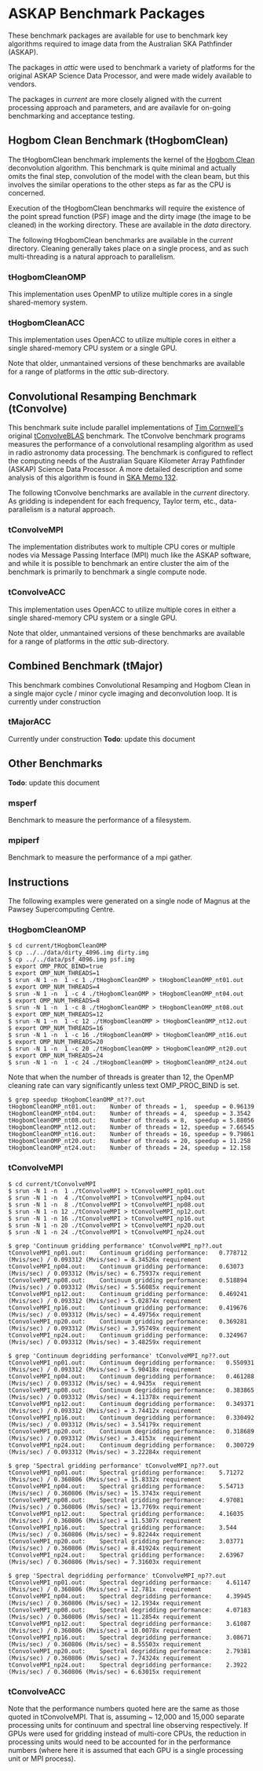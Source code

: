 ASKAP Benchmark Packages
========================

These benchmark packages are available for use to benchmark key algorithms
required to image data from the Australian SKA Pathfinder (ASKAP).

The packages in _attic_ were used to benchmark a variety of platforms for the
original ASKAP Science Data Processor, and were made widely available to
vendors.

The packages in _current_ are more closely aligned with the current processing
approach and parameters, and are availavle for on-going benchmarking and
acceptance testing.

Hogbom Clean Benchmark (tHogbomClean)
-------------------------------------
The tHogbomClean benchmark implements the kernel of the
[Hogbom Clean](http://cdsads.u-strasbg.fr/abs/1974A%26AS...15..417H)
deconvolution algorithm. This benchmark is quite minimal and actually omits the
final step, convolution of the model with the clean beam, but this involves the
similar operations to the other steps as far as the CPU is concerned.

Execution of the tHogbomClean benchmarks will require the existence of the
point spread function (PSF) image and the dirty image (the image to be cleaned)
in the working directory. These are available in the _data_ directory.

The following tHogbomClean benchmarks are available in the _current_ directory.
Cleaning generally takes place on a single process, and as such multi-threading
is a natural approach to parallelism.

### tHogbomCleanOMP
This implementation uses OpenMP to utilize multiple cores in a single
shared-memory system.

### tHogbomCleanACC
This implementation uses OpenACC to utilize multiple cores in either a single
shared-memory CPU system or a single GPU.

Note that older, unmantained versions of these benchmarks are available for a
range of platforms in the _attic_ sub-directory.

Convolutional Resamping Benchmark (tConvolve)
---------------------------------------------
This benchmark suite include parallel implementations of
[Tim Cornwell's](http://www.atnf.csiro.au/people/tim.cornwell/) original
[tConvolveBLAS](http://wfit.googlecode.com/svn-history/r1088/wfit/doc/code/tConvolveBLAS.cc)
benchmark. The tConvolve benchmark programs measures the performance of a
convolutional resampling algorithm as used in radio astronomy data processing.
The benchmark is configured to reflect the computing needs of the Australian
Square Kilometer Array Pathfinder (ASKAP) Science Data Processor. A more
detailed description and some analysis of this algorithm is found in
[SKA Memo 132](http://www.skatelescope.org/uploaded/59116_132_Memo_Humphreys.pdf).

The following tConvolve benchmarks are available in the _current_ directory.
As gridding is independent for each frequency, Taylor term, etc., data-parallelism
is a natural approach.

### tConvolveMPI
The implementation distributes work to multiple CPU cores or multiple nodes via
Message Passing Interface (MPI) much like the ASKAP software, and while it is
possible to benchmark an entire cluster the aim of the benchmark is primarily
to benchmark a single compute node.

### tConvolveACC
This implementation uses OpenACC to utilize multiple cores in either a single
shared-memory CPU system or a single GPU.

Note that older, unmantained versions of these benchmarks are available for a
range of platforms in the _attic_ sub-directory.

Combined Benchmark (tMajor)
---------------------------
This benchmark combines Convolutional Resamping and Hogbom Clean in a single
major cycle / minor cycle imaging and deconvolution loop. It is currently under
construction

### tMajorACC
Currently under construction
**Todo**: update this document

Other Benchmarks
----------------
**Todo**: update this document

### msperf
Benchmark to measure the performance of a filesystem.

### mpiperf
Benchmark to measure the performance of a mpi gather.

Instructions
------------

The following examples were generated on a single node of Magnus at the Pawsey
Supercomputing Centre. 

### tHogbomCleanOMP

```text
$ cd current/tHogbomCleanOMP
$ cp ../../data/dirty_4096.img dirty.img
$ cp ../../data/psf_4096.img psf.img
$ export OMP_PROC_BIND=true
$ export OMP_NUM_THREADS=1
$ srun -N 1 -n  1 -c 1 ./tHogbomCleanOMP > tHogbomCleanOMP_nt01.out
$ export OMP_NUM_THREADS=4
$ srun -N 1 -n  1 -c 4 ./tHogbomCleanOMP > tHogbomCleanOMP_nt04.out
$ export OMP_NUM_THREADS=8
$ srun -N 1 -n  1 -c 8 ./tHogbomCleanOMP > tHogbomCleanOMP_nt08.out
$ export OMP_NUM_THREADS=12
$ srun -N 1 -n  1 -c 12 ./tHogbomCleanOMP > tHogbomCleanOMP_nt12.out
$ export OMP_NUM_THREADS=16
$ srun -N 1 -n  1 -c 16 ./tHogbomCleanOMP > tHogbomCleanOMP_nt16.out
$ export OMP_NUM_THREADS=20
$ srun -N 1 -n  1 -c 20 ./tHogbomCleanOMP > tHogbomCleanOMP_nt20.out
$ export OMP_NUM_THREADS=24
$ srun -N 1 -n  1 -c 24 ./tHogbomCleanOMP > tHogbomCleanOMP_nt24.out
```

Note that when the number of threads is greater than 12, the OpenMP cleaning
rate can vary significantly unless text OMP_PROC_BIND is set.

```text
$ grep speedup tHogbomCleanOMP_nt??.out
tHogbomCleanOMP_nt01.out:    Number of threads = 1,  speedup = 0.96139
tHogbomCleanOMP_nt04.out:    Number of threads = 4,  speedup = 3.3542
tHogbomCleanOMP_nt08.out:    Number of threads = 8,  speedup = 5.88056
tHogbomCleanOMP_nt12.out:    Number of threads = 12, speedup = 7.66545
tHogbomCleanOMP_nt16.out:    Number of threads = 16, speedup = 9.79861
tHogbomCleanOMP_nt20.out:    Number of threads = 20, speedup = 11.258
tHogbomCleanOMP_nt24.out:    Number of threads = 24, speedup = 12.158
```

### tConvolveMPI

```text
$ cd current/tConvolveMPI
$ srun -N 1 -n  1 ./tConvolveMPI > tConvolveMPI_np01.out
$ srun -N 1 -n  4 ./tConvolveMPI > tConvolveMPI_np04.out
$ srun -N 1 -n  8 ./tConvolveMPI > tConvolveMPI_np08.out
$ srun -N 1 -n 12 ./tConvolveMPI > tConvolveMPI_np12.out
$ srun -N 1 -n 16 ./tConvolveMPI > tConvolveMPI_np16.out
$ srun -N 1 -n 20 ./tConvolveMPI > tConvolveMPI_np20.out
$ srun -N 1 -n 24 ./tConvolveMPI > tConvolveMPI_np24.out
```

```text
$ grep 'Continuum gridding performance' tConvolveMPI_np??.out
tConvolveMPI_np01.out:    Continuum gridding performance:   0.778712 (Mvis/sec) / 0.093312 (Mvis/sec) = 8.34526x requirement
tConvolveMPI_np04.out:    Continuum gridding performance:   0.63073  (Mvis/sec) / 0.093312 (Mvis/sec) = 6.75937x requirement
tConvolveMPI_np08.out:    Continuum gridding performance:   0.518894 (Mvis/sec) / 0.093312 (Mvis/sec) = 5.56085x requirement
tConvolveMPI_np12.out:    Continuum gridding performance:   0.469241 (Mvis/sec) / 0.093312 (Mvis/sec) = 5.02874x requirement
tConvolveMPI_np16.out:    Continuum gridding performance:   0.419676 (Mvis/sec) / 0.093312 (Mvis/sec) = 4.49756x requirement
tConvolveMPI_np20.out:    Continuum gridding performance:   0.369281 (Mvis/sec) / 0.093312 (Mvis/sec) = 3.95749x requirement
tConvolveMPI_np24.out:    Continuum gridding performance:   0.324967 (Mvis/sec) / 0.093312 (Mvis/sec) = 3.48259x requirement
```

```text
$ grep 'Continuum degridding performance' tConvolveMPI_np??.out
tConvolveMPI_np01.out:    Continuum degridding performance:   0.550931 (Mvis/sec) / 0.093312 (Mvis/sec) = 5.90418x requirement
tConvolveMPI_np04.out:    Continuum degridding performance:   0.461288 (Mvis/sec) / 0.093312 (Mvis/sec) = 4.9435x  requirement
tConvolveMPI_np08.out:    Continuum degridding performance:   0.383865 (Mvis/sec) / 0.093312 (Mvis/sec) = 4.11378x requirement
tConvolveMPI_np12.out:    Continuum degridding performance:   0.349371 (Mvis/sec) / 0.093312 (Mvis/sec) = 3.74412x requirement
tConvolveMPI_np16.out:    Continuum degridding performance:   0.330492 (Mvis/sec) / 0.093312 (Mvis/sec) = 3.54179x requirement
tConvolveMPI_np20.out:    Continuum degridding performance:   0.318689 (Mvis/sec) / 0.093312 (Mvis/sec) = 3.4153x  requirement
tConvolveMPI_np24.out:    Continuum degridding performance:   0.300729 (Mvis/sec) / 0.093312 (Mvis/sec) = 3.22284x requirement
```

```text
$ grep 'Spectral gridding performance' tConvolveMPI_np??.out
tConvolveMPI_np01.out:    Spectral gridding performance:    5.71272 (Mvis/sec) / 0.360806 (Mvis/sec) = 15.8332x requirement
tConvolveMPI_np04.out:    Spectral gridding performance:    5.54713 (Mvis/sec) / 0.360806 (Mvis/sec) = 15.3743x requirement
tConvolveMPI_np08.out:    Spectral gridding performance:    4.97081 (Mvis/sec) / 0.360806 (Mvis/sec) = 13.7769x requirement
tConvolveMPI_np12.out:    Spectral gridding performance:    4.16035 (Mvis/sec) / 0.360806 (Mvis/sec) = 11.5307x requirement
tConvolveMPI_np16.out:    Spectral gridding performance:    3.544   (Mvis/sec) / 0.360806 (Mvis/sec) = 9.82244x requirement
tConvolveMPI_np20.out:    Spectral gridding performance:    3.03771 (Mvis/sec) / 0.360806 (Mvis/sec) = 8.41924x requirement
tConvolveMPI_np24.out:    Spectral gridding performance:    2.63967 (Mvis/sec) / 0.360806 (Mvis/sec) = 7.31603x requirement
```

```text
$ grep 'Spectral degridding performance' tConvolveMPI_np??.out
tConvolveMPI_np01.out:    Spectral degridding performance:    4.61147 (Mvis/sec) / 0.360806 (Mvis/sec) = 12.781x  requirement
tConvolveMPI_np04.out:    Spectral degridding performance:    4.39945 (Mvis/sec) / 0.360806 (Mvis/sec) = 12.1934x requirement
tConvolveMPI_np08.out:    Spectral degridding performance:    4.07183 (Mvis/sec) / 0.360806 (Mvis/sec) = 11.2854x requirement
tConvolveMPI_np12.out:    Spectral degridding performance:    3.61087 (Mvis/sec) / 0.360806 (Mvis/sec) = 10.0078x requirement
tConvolveMPI_np16.out:    Spectral degridding performance:    3.08671 (Mvis/sec) / 0.360806 (Mvis/sec) = 8.55503x requirement
tConvolveMPI_np20.out:    Spectral degridding performance:    2.79381 (Mvis/sec) / 0.360806 (Mvis/sec) = 7.74324x requirement
tConvolveMPI_np24.out:    Spectral degridding performance:    2.3922  (Mvis/sec) / 0.360806 (Mvis/sec) = 6.63015x requirement
```

### tConvolveACC

Note that the performance numbers quoted here are the same as those quoted in
tConvolveMPI. That is, assuming ~ 12,000 and 15,000 separate processing units
for continuum and spectral line observing respectively. If GPUs were used for
gridding instead of multi-core CPUs, the reduction in processing units would
need to be accounted for in the performance numbers (where here it is assumed
that each GPU is a single processing unit or MPI process).

